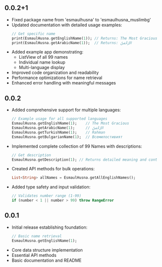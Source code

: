 ## 0.0.2+1

* Fixed package name from 'esmaulhusna' to 'esmaulhusna_muslimbg'
* Updated documentation with detailed usage examples:
  ```dart
  // Get specific name
  print(EsmaulHusna.getEnglishName(1)); // Returns: The Most Gracious
  print(EsmaulHusna.getArabicName(1));  // Returns: الرَّحْمَنُ
  ```
* Added example app demonstrating:
  * ListView of all 99 names
  * Individual name lookup
  * Multi-language display
* Improved code organization and readability
* Performance optimizations for name retrieval
* Enhanced error handling with meaningful messages

## 0.0.2

* Added comprehensive support for multiple languages:
  ```dart
  // Example usage for all supported languages
  EsmaulHusna.getEnglishName(1);    // The Most Gracious
  EsmaulHusna.getArabicName(1);     // الرَّحْمَنُ
  EsmaulHusna.getTurkishName(1);    // Rahman
  EsmaulHusna.getBulgarianName(1);  // Всемилостивият
  ```
* Implemented complete collection of 99 Names with descriptions:
  ```dart
  // Get description
  EsmaulHusna.getDescription(1); // Returns detailed meaning and context
  ```
* Created API methods for bulk operations:
  ```dart
  List<String> allNames = EsmaulHusna.getAllEnglishNames();
  ```
* Added type safety and input validation:
  ```dart
  // Validates number range (1-99)
  if (number < 1 || number > 99) throw RangeError
  ```

## 0.0.1

* Initial release establishing foundation:
  ```dart
  // Basic name retrieval
  EsmaulHusna.getEnglishName(1);
  ```
* Core data structure implementation
* Essential API methods
* Basic documentation and README
